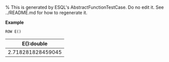 % This is generated by ESQL's AbstractFunctionTestCase. Do no edit it. See ../README.md for how to regenerate it.

**Example**

```esql
ROW E()
```

| E():double |
| --- |
| 2.718281828459045 |



